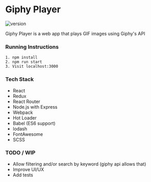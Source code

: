 # Giphy Player

![version](https://img.shields.io/badge/version-1.2.0-green.svg)

Giphy Player is a web app that plays GIF images using Giphy's API

### Running Instructions

```
1. npm install
2. npm run start
3. Visit localhost:3000
```

### Tech Stack

* React
* Redux
* React Router
* Node.js with Express
* Webpack
* Hot Loader
* Babel (ES6 support)
* lodash
* FontAwesome
* SCSS

### TODO / WIP

* Allow filtering and/or search by keyword (giphy api allows that)
* Improve UI/UX
* Add tests